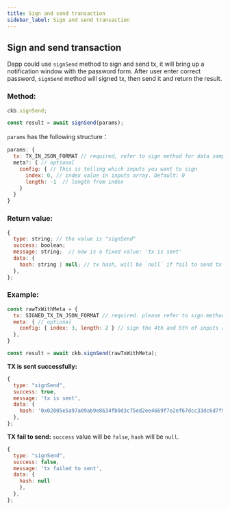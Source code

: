 ```yaml
---
title: Sign and send transaction
sidebar_label: Sign and send transaction
---
```



## Sign and send transaction

Dapp could use `signSend` method to sign and send tx, it will bring up a notification window with the password form. After user enter correct password, `signSend` method will signed tx, then send it and return the result.

### Method:

```js
ckb.signSend;

const result = await signSend(params);
```

`params` has the following structure：

```js
params: {
  tx: TX_IN_JSON_FORMAT // required, refer to sign method for data sample
  meta?: { // optional
    config: { // This is telling which inputs you want to sign
      index: 0, // index value in inputs array. Default: 0
      length: -1  // length from index
    }
  }
}
```

### Return value:

```js
{
  type: string; // the value is "signSend"
  success: boolean;
  message: string;  // now is a fixed value: 'tx is sent'
  data: {
    hash: string | null; // tx hash, will be `null` if fail to send tx
  },
};
```

### Example:

```js
const rawTxWithMeta = {
  tx: SIGNED_TX_IN_JSON_FORMAT // required. please refer to sign method to see the data format
  meta: { // optional
    config: { index: 3, length: 2 } // sign the 4th and 5th of inputs array
  },
}

const result = await ckb.signSend(rawTxWithMeta);
```

**TX is sent successfully:**

```js
{
  type: "signSend",
  success: true,
  message: 'tx is sent',
  data: {
    hash: '0x02805e5a97a09ab9e8634fb0d3c75ed2ee4669f7e2ef67dcc33dc6d7f931821d',
  },
};
```

**TX fail to send:**
`success` value will be `false`, `hash` will be `null`.

```js
{
  type: "signSend",
  success: false,
  message: 'tx failed to sent',
  data: {
    hash: null
    },
  },
};
```
